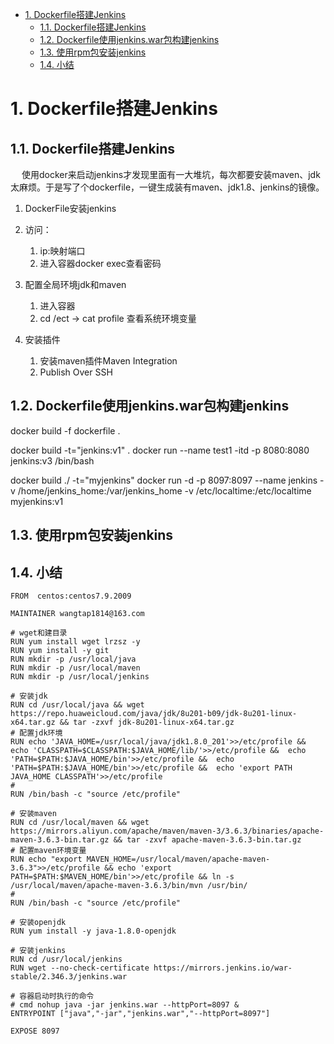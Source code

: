 

<!-- TOC -->

- [1. Dockerfile搭建Jenkins](#1-dockerfile搭建jenkins)
    - [1.1. Dockerfile搭建Jenkins](#11-dockerfile搭建jenkins)
    - [1.2. Dockerfile使用jenkins.war包构建jenkins](#12-dockerfile使用jenkinswar包构建jenkins)
    - [1.3. 使用rpm包安装jenkins](#13-使用rpm包安装jenkins)
    - [1.4. 小结](#14-小结)

<!-- /TOC -->


# 1. Dockerfile搭建Jenkins  

## 1.1. Dockerfile搭建Jenkins
<!-- 
XXX docker使用dockerFile自定义Jenkins
使用docker来启动jenkins才发现里面有一大堆坑，每次都要安装maven、jdk太麻烦。于是写了个dockerfile，一键生成装有maven、jdk1.8、jenkins的镜像。  
https://blog.csdn.net/qq_35031494/article/details/125426380  文档中dockerfile文件maven目录有问题  
按照这份文档配置jdk和maven时， cd /etc -> cat profile 查看系统环境变量
查看数据卷信息 https://blog.csdn.net/m0_64284147/article/details/126571316

docker run -d \
    -p 8888:8080 \
    -p 50000:50000 \
    -v /usr/work/dockerMount/jenkins:/var/jenkins_home \
    -v /etc/localtime:/etc/localtime \
    --restart=always \
    --name=jenkins \
    jenkins/jenkins


启动成功后，无法下载插件
访问时出现无法访问，点击叉号  
1. hudson.model.UpdateCenter.xml文件位于容器内 ./var/jenkins_home/hudson.model.UpdateCenter.xml
2. 或者直接跳过插件下载步骤， admin的密码为首次登录密码

/var/jenkins_home已经挂载到/data/jenkins/
-->


<!-- 
jenkins官网：https://www.jenkinschina.com/doc/book/installing/  
建议使用的Docker映像是jenkinsci/blueocean image(来自 the Docker Hub repository)。  

-->

&emsp; 使用docker来启动jenkins才发现里面有一大堆坑，每次都要安装maven、jdk太麻烦。于是写了个dockerfile，一键生成装有maven、jdk1.8、jenkins的镜像。   

1. DockerFile安装jenkins  

2. 访问：
    1. ip:映射端口
    2. 进入容器docker exec查看密码

2. 配置全局环境jdk和maven  
    1. 进入容器
    2. cd /ect -> cat profile 查看系统环境变量 

3. 安装插件  
    1. 安装maven插件Maven Integration
    2. Publish Over SSH      


## 1.2. Dockerfile使用jenkins.war包构建jenkins

<!-- 

用最新jenkins.war包 构建jenkins
https://blog.csdn.net/whh18254122507/article/details/81783430
https://www.cnblogs.com/namedgx/p/15420711.html
https://www.bbsmax.com/A/gVdnMXBN5W/


dockerfile构建jenkins流水线
https://blog.csdn.net/weixin_44663310/article/details/125565946

-->


docker build -f dockerfile .

docker build -t="jenkins:v1" .
docker run --name test1 -itd -p 8080:8080 jenkins:v3 /bin/bash


docker build ./ -t="myjenkins"
docker run -d -p 8097:8097 --name jenkins -v /home/jenkins_home:/var/jenkins_home -v /etc/localtime:/etc/localtime myjenkins:v1  


## 1.3. 使用rpm包安装jenkins
<!-- 

https://blog.csdn.net/weixin_43895083/article/details/127226397
-->


## 1.4. 小结
<!-- 
根据下面文章自己写Dockerfile

https://blog.csdn.net/qq_35031494/article/details/125426380 
https://blog.csdn.net/weixin_43895083/article/details/127226397

shell脚本修改文件
https://blog.51cto.com/u_12660945/5161654
-->


```text
FROM  centos:centos7.9.2009

MAINTAINER wangtap1814@163.com

# wget和建目录
RUN yum install wget lrzsz -y
RUN yum install -y git 
RUN mkdir -p /usr/local/java
RUN mkdir -p /usr/local/maven
RUN mkdir -p /usr/local/jenkins

# 安装jdk
RUN cd /usr/local/java && wget https://repo.huaweicloud.com/java/jdk/8u201-b09/jdk-8u201-linux-x64.tar.gz && tar -zxvf jdk-8u201-linux-x64.tar.gz
# 配置jdk环境
RUN echo 'JAVA_HOME=/usr/local/java/jdk1.8.0_201'>>/etc/profile &&  echo 'CLASSPATH=$CLASSPATH:$JAVA_HOME/lib/'>>/etc/profile &&  echo 'PATH=$PATH:$JAVA_HOME/bin'>>/etc/profile &&  echo 'PATH=$PATH:$JAVA_HOME/bin'>>/etc/profile &&  echo 'export PATH JAVA_HOME CLASSPATH'>>/etc/profile
#
RUN /bin/bash -c "source /etc/profile"

# 安装maven
RUN cd /usr/local/maven && wget https://mirrors.aliyun.com/apache/maven/maven-3/3.6.3/binaries/apache-maven-3.6.3-bin.tar.gz && tar -zxvf apache-maven-3.6.3-bin.tar.gz
# 配置maven环境变量
RUN echo "export MAVEN_HOME=/usr/local/maven/apache-maven-3.6.3">>/etc/profile && echo 'export PATH=$PATH:$MAVEN_HOME/bin'>>/etc/profile && ln -s /usr/local/maven/apache-maven-3.6.3/bin/mvn /usr/bin/
# 
RUN /bin/bash -c "source /etc/profile"

# 安装openjdk
RUN yum install -y java-1.8.0-openjdk

# 安装jenkins
RUN cd /usr/local/jenkins
RUN wget --no-check-certificate https://mirrors.jenkins.io/war-stable/2.346.3/jenkins.war  

# 容器启动时执行的命令  
# cmd nohup java -jar jenkins.war --httpPort=8097 &
ENTRYPOINT ["java","-jar","jenkins.war","--httpPort=8097"]

EXPOSE 8097
```